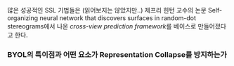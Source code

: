 많은 성공적인 SSL 기법들은 (읽어보지는 않았지만..) 제프리 힌턴 교수의 논문 
Self-organizing neural network that discovers surfaces in random-dot stereograms에서 나온 *cross-view prediction framework*를 베이스로 만들어졌다고 한다.

### BYOL의 특이점과 어떤 요소가 Representation Collapse를 방지하는가


